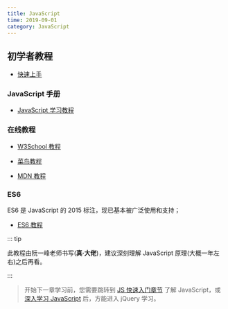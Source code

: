 ```yaml
---
title: JavaScript
time: 2019-09-01
category: JavaScript
---
```


## 初学者教程

- [快速上手](../language/js/guide/readme.md)

### JavaScript 手册

- [JavaScript 学习教程](../language/js/readme.md)

### 在线教程

- [W3School 教程](http://www.w3school.com.cn/js/index.asp)

- [菜鸟教程](https://www.runoob.com/js/js-tutorial.html)

- [MDN 教程](https://developer.mozilla.org/zh-CN/docs/Web/JavaScript)

### ES6

ES6 是 JavaScript 的 2015 标注，现已基本被广泛使用和支持；

- [ES6 教程](../language/js/es6/readme.md)

::: tip

此教程由阮一峰老师书写(**真·大佬**)，建议深刻理解 JavaScript 原理(大概一年左右)之后再看。

:::

> 开始下一章学习前，您需要跳转到 [JS 快速入门章节](../language/js/guide/readme.md) 了解 JavaScript，或 [深入学习 JavaScript](../language/js/readme.md) 后，方能进入 jQuery 学习。
